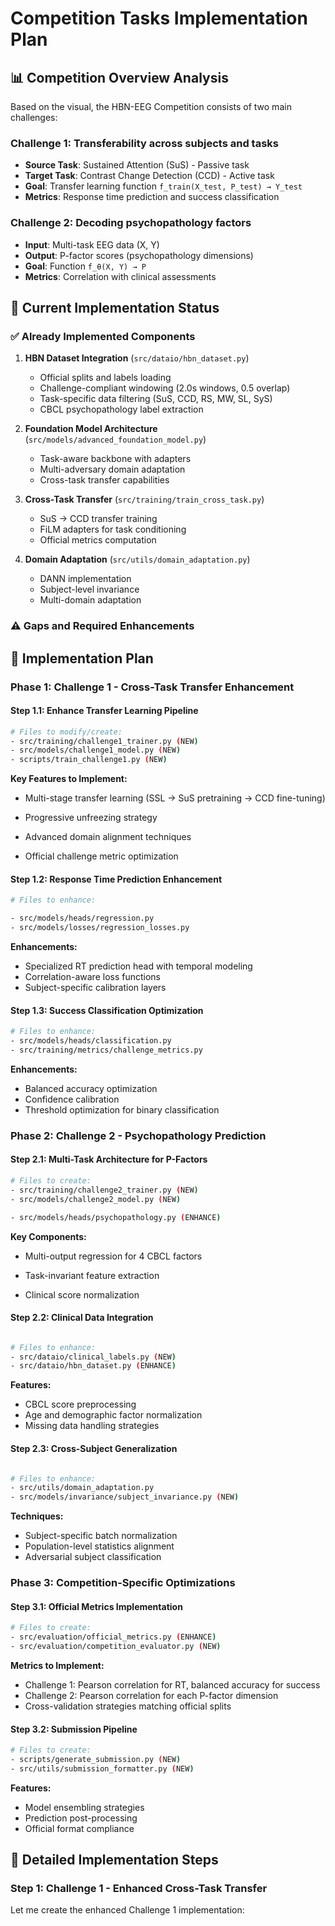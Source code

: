 # Competition Tasks Implementation Plan

## 📊 Competition Overview Analysis

Based on the visual, the HBN-EEG Competition consists of two main challenges:

### Challenge 1: Transferability across subjects and tasks


- **Source Task**: Sustained Attention (SuS) - Passive task
- **Target Task**: Contrast Change Detection (CCD) - Active task
- **Goal**: Transfer learning function `f_train(X_test, P_test) → Y_test`
- **Metrics**: Response time prediction and success classification


### Challenge 2: Decoding psychopathology factors

- **Input**: Multi-task EEG data (X, Y)
- **Output**: P-factor scores (psychopathology dimensions)
- **Goal**: Function `f_θ(X, Y) → P`
- **Metrics**: Correlation with clinical assessments

## 🎯 Current Implementation Status

### ✅ Already Implemented Components

1. **HBN Dataset Integration** (`src/dataio/hbn_dataset.py`)
   - Official splits and labels loading
   - Challenge-compliant windowing (2.0s windows, 0.5 overlap)
   - Task-specific data filtering (SuS, CCD, RS, MW, SL, SyS)
   - CBCL psychopathology label extraction

2. **Foundation Model Architecture** (`src/models/advanced_foundation_model.py`)
   - Task-aware backbone with adapters
   - Multi-adversary domain adaptation
   - Cross-task transfer capabilities

3. **Cross-Task Transfer** (`src/training/train_cross_task.py`)
   - SuS → CCD transfer training
   - FiLM adapters for task conditioning
   - Official metrics computation

4. **Domain Adaptation** (`src/utils/domain_adaptation.py`)
   - DANN implementation
   - Subject-level invariance
   - Multi-domain adaptation

### ⚠️ Gaps and Required Enhancements

## 🚧 Implementation Plan

### Phase 1: Challenge 1 - Cross-Task Transfer Enhancement


#### Step 1.1: Enhance Transfer Learning Pipeline

```bash
# Files to modify/create:
- src/training/challenge1_trainer.py (NEW)
- src/models/challenge1_model.py (NEW)
- scripts/train_challenge1.py (NEW)

```

**Key Features to Implement:**

- Multi-stage transfer learning (SSL → SuS pretraining → CCD fine-tuning)
- Progressive unfreezing strategy

- Advanced domain alignment techniques
- Official challenge metric optimization

#### Step 1.2: Response Time Prediction Enhancement

```bash
# Files to enhance:

- src/models/heads/regression.py
- src/models/losses/regression_losses.py
```

**Enhancements:**


- Specialized RT prediction head with temporal modeling
- Correlation-aware loss functions
- Subject-specific calibration layers

#### Step 1.3: Success Classification Optimization


```bash
# Files to enhance:
- src/models/heads/classification.py
- src/training/metrics/challenge_metrics.py
```

**Enhancements:**


- Balanced accuracy optimization
- Confidence calibration
- Threshold optimization for binary classification

### Phase 2: Challenge 2 - Psychopathology Prediction

#### Step 2.1: Multi-Task Architecture for P-Factors


```bash
# Files to create:
- src/training/challenge2_trainer.py (NEW)
- src/models/challenge2_model.py (NEW)

- src/models/heads/psychopathology.py (ENHANCE)
```

**Key Components:**

- Multi-output regression for 4 CBCL factors
- Task-invariant feature extraction

- Clinical score normalization

#### Step 2.2: Clinical Data Integration

```bash

# Files to enhance:
- src/dataio/clinical_labels.py (NEW)
- src/dataio/hbn_dataset.py (ENHANCE)
```

**Features:**


- CBCL score preprocessing
- Age and demographic factor normalization
- Missing data handling strategies

#### Step 2.3: Cross-Subject Generalization

```bash

# Files to enhance:
- src/utils/domain_adaptation.py
- src/models/invariance/subject_invariance.py (NEW)
```

**Techniques:**


- Subject-specific batch normalization
- Population-level statistics alignment
- Adversarial subject classification

### Phase 3: Competition-Specific Optimizations


#### Step 3.1: Official Metrics Implementation

```bash
# Files to create:
- src/evaluation/official_metrics.py (ENHANCE)
- src/evaluation/competition_evaluator.py (NEW)

```

**Metrics to Implement:**

- Challenge 1: Pearson correlation for RT, balanced accuracy for success
- Challenge 2: Pearson correlation for each P-factor dimension
- Cross-validation strategies matching official splits

#### Step 3.2: Submission Pipeline

```bash
# Files to create:
- scripts/generate_submission.py (NEW)
- src/utils/submission_formatter.py (NEW)
```

**Features:**

- Model ensembling strategies
- Prediction post-processing
- Official format compliance

## 📝 Detailed Implementation Steps

### Step 1: Challenge 1 - Enhanced Cross-Task Transfer

Let me create the enhanced Challenge 1 implementation:
